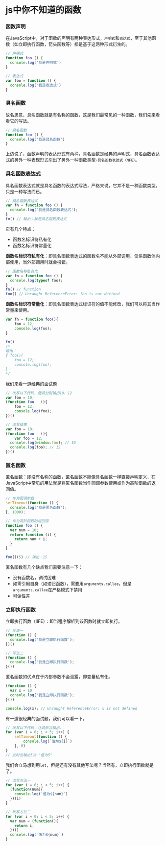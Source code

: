 # js中你不知道的函数

### 函数声明
在JavaScript中，对于函数的声明有两种表达形式，`声明式`和`表达式`，至于其他函数（如立即执行函数，箭头函数等）都是基于这两种形式衍生的。
```javascript
// 声明式
function foo () {
  console.log('我是声明式')
}

// 表达式
var foo = function () {
  console.log('我是表达式')
}
```

### 具名函数
故名思意，具名函数就是有名称的函数，这是我们最常见的一种函数，我们先来看看它的写法。
```javascript
// 具名函数
function foo () {
  console.log('我是具名函数')
}
```
上边说了，函数声明的表达形式有两种，具名函数是经典的声明式，具名函数表达式的另外一种表现形式引出了另外一种函数类型-`具名函数表达式（NFE）`。

### 具名函数表达式
具名函数表达式就是具名函数的表达式写法，严格来说，它并不是一种函数类型，只是一种写法而已。
```javascript
// 具名函数表达式
var fn = function foo () {
  console.log('我是具名函数表达式');
}
fn() // 输出：我是具名函数表达式
```
它有几个特点：

- 函数名标识符私有化
- 函数名标识符常量化

**函数名标识符私有化**：即具名函数表达式的函数名不能从外部调用，仅供函数体内部使用，当外部调用时就会报错。
```javascript
// 函数名称私有化
var fn = function foo () {
  console.log(typeof foo);
}
fn() // function
foo() // Uncaught ReferenceError: foo is not defined
```
**函数名标识符常量化**：即具名函数表达式标识符的值不能修改，我们可以将其当作常量来使用。
```javascript
var fn = function foo(){
	foo = 12;
	console.log(foo);
}

fn()
/*
输出：
ƒ foo(){
	foo = 12;
	console.log(foo);
}
*/
```
我们来看一道经典的面试题
```javascript
// 改写以下代码，使其分别输出10、12
var foo = 10;
(function foo	(){
	foo = 12;
	console.log(foo);
})()

// 改写结果
var foo = 10;
(function foo	(){
	var foo = 12;
  console.log(window.foo); // 10
  console.log(foo); // 12
})()
```

### 匿名函数
匿名函数：即没有名称的函数，匿名函数不能像具名函数一样直接声明定义，在JavaScript中常见的用法就是将匿名函数当作回调参数使用或作为高阶函数的返回值。
```javascript
// 作为回调参数
setTimeout(function () {
  console.log('我是匿名函数');
}, 1000);

// 作为高阶函数的返回值
function foo () {
  var num = 10;
  return function (i) {
    return num + i;
  }
}

foo()(5) // 输出：15
```

匿名函数有几个缺点我们需要注意一下：
- 没有函数名，调试困难
- 如需引用自身（如递归函数），需要用`arguments.callee`，但是`arguments.callee`在严格模式下禁用
- 可读性差

### 立即执行函数
立即执行函数（IIFE）：即当程序解析到该函数时就立即执行。
```javascript
// 写法一
(function () {
  console.log('我是立即执行函数');
})()

// 写法二
(function () {
  console.log('我是立即执行函数');
}())
```

匿名函数的优点在于内部参数不会泄露，即变量私有化。
```javascript
(function () {
  var x = 10
  console.log('我是立即执行函数');
}())

console.log(x); // Uncaught ReferenceError: x is not defined
```

有一道很经典的面试题，我们可以看一下。
```javascript
// 改写以下代码，让其依次输出.
for (var i = 0; i < 5; i++) {
    setTimeout(function () {
        console.log(`值为${i}`)
    }, 0)
}
// 此时会输出5次 "值为5"
```

我们会立马想到用`let`，但是还有没有其他写法呢？当然有，立即执行函数就是了。
```javascript
// 改写方法一
for (var i = 0; i < 5; i++) {
  (function(num){
    console.log(`值为${num}`)
  })(i)
}

// 改写方法二
for (var i = 0; i < 5; i++) {
  var num = (function(){
    return i;
  })()
  console.log(`值为${num}`)
}
```